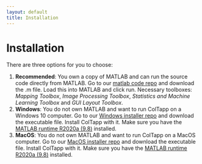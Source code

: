 ```yaml
---
layout: default
title: Installation
---
```

# Installation
There are three options for you to choose:
1. **Recommended**: You own a copy of MATLAB and can run the source code directly from MATLAB. Go to our [matlab code repo](https://github.com/ColTapp/matlab-code) and download the .m file. Load this into MATLAB and click run. Necessary toolboxes: _Mapping Toolbox_, _Image Processing Toolbox_, _Statistics and Machine Learning Toolbox_ and _GUI Layout Toolbox_.
2. **Windows**: You do not own MATLAB and want to run ColTapp on a Windows 10 computer. Go to our [Windows installer repo](https://github.com/ColTapp/win-executable) and download the executable file. Install ColTapp with it. Make sure you have the [MATLAB runtime R2020a (9.8)](https://ch.mathworks.com/de/products/compiler/matlab-runtime.html) installed.
3. **MacOS**: You do not own MATLAB and want to run ColTapp on a MacOS computer. Go to our [MacOS installer repo](https://github.com/ColTapp/mac-executable) and download the executable file. Install ColTapp with it. Make sure you have the [MATLAB runtime R2020a (9.8)](https://ch.mathworks.com/de/products/compiler/matlab-runtime.html) installed.
